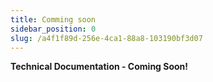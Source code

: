 ```yaml
---
title: Comming soon
sidebar_position: 0
slug: /a4f1f89d-256e-4ca1-88a8-103190bf3d07
---
```




**Technical Documentation - Coming Soon!**

